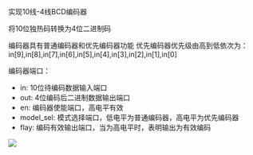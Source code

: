 实现10线-4线BCD编码器

将10位独热码转换为4位二进制码

编码器具有普通编码器和优先编码器功能
优先编码器优先级由高到低依次为：in[9],in[8],in[7],in[6],in[5],in[4],in[3],in[2],in[1],in[0]

编码器端口：
- in: 10位待编码数据输入端口
- out: 4位编码后二进制数据输出端口
- en: 编码器使能端口，高电平有效
- model_sel: 模式选择端口，低电平为普通编码器，高电平为优先编码器
- flay: 编码有效输出端口，当为高电平时，表明输出为有效编码

![](https://github.com/Spider-Viper/Picture/blob/main/encoder10_4.png)







